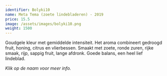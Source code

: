 ```yaml
---
identifier: Bolyki10
name: Meta Tema (zoete lindebladeren) - 2019
price: 15.5
image: /assets/images/bolyki10.png
weight: 1500
---
```

Goudgele kleur met gemiddelde intensiteit. Het aroma combineert gedroogd fruit,
honing, citrus en vlierbessen. Smaakt met zoete, ronde zuren, rijke smaak, rijp, sappig
fruit, lange afdronk. Goede balans, een heel lief lindeblad.

*Klik op de naam voor meer info.*
